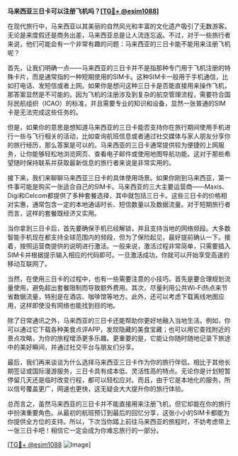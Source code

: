 **马来西亚三日卡可以注册飞机吗？[[TG💪+ @esim1088](https://t.me/s/esim1088)]**

在现代旅行中，马来西亚以其美丽的自然风光和丰富的文化遗产吸引了无数游客。无论是来度假还是商务出差，马来西亚总是让人流连忘返。不过，对于一些旅行者来说，他们可能会有一个非常有趣的问题：马来西亚的三日卡能不能用来注册飞机呢？

首先，让我们明确一点——马来西亚的三日卡并不是指那种专门用于飞机注册的特殊卡片，而是通常指的一种短期使用的SIM卡。这种SIM卡一般用于手机通信，比如打电话、发短信或者上网。如果你是想问这种三日卡是否能直接用来操作飞机，那答案显然是不可能的。因为飞机的注册涉及到复杂的航空管理流程，需要符合国际民航组织（ICAO）的标准，并且需要专业的知识和设备，显然一张普通的SIM卡是无法完成这些任务的。

但是，如果你的意思是想知道马来西亚的三日卡能否支持你在旅行期间使用手机进行一些与飞行相关的活动，比如查询航班信息或者通过社交媒体与家人朋友分享你的旅行经历，那么答案是可以的。马来西亚的三日卡通常提供较为便捷的上网服务，让你能够轻松地浏览网页、查看电子邮件或使用地图导航功能。这对于那些希望随时保持联系并获取最新信息的旅行者来说是非常实用的。

接下来，我们来聊聊马来西亚三日卡的具体使用场景。如果你刚到马来西亚，第一件事可能是购买一张适合自己的SIM卡。马来西亚的三大主要运营商——Maxis、Digi和Celcom都提供了多种套餐选择，其中就包括三日卡。这些三日卡的价格相对实惠，通常包含一定的本地通话时长、短信数量以及数据流量。对于短期旅行者而言，这样的套餐既经济又实用。

当你拿到三日卡后，首先要确保手机已经解锁，并且支持当地的网络频段。大多数智能手机现在都支持全球范围内的频段，但为了保险起见，最好提前确认一下。接着，按照运营商提供的说明进行激活。一般来说，激活过程非常简单，只需要插入SIM卡并根据提示输入相应的代码即可。一旦激活成功，你就可以开始享受高速的移动互联网了。

当然，在使用三日卡的过程中，也有一些需要注意的小技巧。首先是要合理规划流量使用，避免超出套餐限制而导致额外费用。其次，尽量利用公共Wi-Fi热点来节省数据流量，特别是在酒店、咖啡馆等地方。此外，还可以考虑下载离线地图应用，这样即使没有网络也能找到目的地。

除了日常通讯之外，马来西亚的三日卡还能帮助你更好地融入当地生活。例如，你可以通过它下载各种美食点评APP，发现隐藏的美食宝藏；也可以用它查找附近的景点攻略，为你的旅程增添更多乐趣。更重要的是，它能让你随时随地记录下旅途中的美好瞬间，并通过社交平台与朋友们分享。

最后，我们再来谈谈为什么选择马来西亚三日卡作为你的旅行伴侣。相比于其他长期签证或国际漫游服务，三日卡具有成本低、灵活性高的特点。无论你是计划短暂停留几天还是临时改变行程，都可以轻松应对。而且，由于它是本地化的服务，所以信号覆盖更广，网速也更快，这无疑会大大提升你的旅行体验。

总而言之，虽然马来西亚的三日卡并不能直接用来注册飞机，但它却能在你的旅行中扮演重要角色。从最初的航班预订到最后的回忆分享，这张小小的SIM卡都能为你提供全方位的支持。所以，下次当你踏上前往马来西亚的旅程时，不妨考虑带上一张三日卡吧！相信它一定会成为你难忘旅行的一部分。

[[TG💪+ @esim1088](https://t.me/s/esim1088) ![Image](https://i.postimg.cc/4NQfJmqS/Snipaste-2025-05-13-00-14-12.png)]